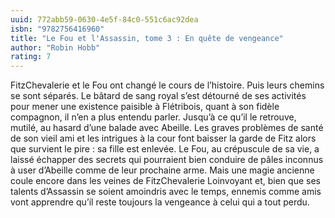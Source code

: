 ```yaml
---
uuid: 772abb59-0630-4e5f-84c0-551c6ac92dea
isbn: "9782756416960"
title: "Le Fou et l'Assassin, tome 3 : En quête de vengeance"
author: "Robin Hobb"
rating: 7
---
```


FitzChevalerie et le Fou ont changé le cours de l’histoire. Puis leurs chemins se sont séparés. Le bâtard de sang royal s’est détourné de ses activités pour mener une existence paisible à Flétribois, quant à son fidèle compagnon, il n’en a plus entendu parler. Jusqu’à ce qu’il le retrouve, mutilé, au hasard d’une balade avec Abeille. Les graves problèmes de santé de son vieil ami et les intrigues à la cour font baisser la garde de Fitz alors que survient le pire : sa fille est enlevée. Le Fou, au crépuscule de sa vie, a laissé échapper des secrets qui pourraient bien conduire de pâles inconnus à user d’Abeille comme de leur prochaine arme. Mais une magie ancienne coule encore dans les veines de FitzChevalerie Loinvoyant et, bien que ses talents d’Assassin se soient amoindris avec le temps, ennemis comme amis vont apprendre qu’il reste toujours la vengeance à celui qui a tout perdu.
